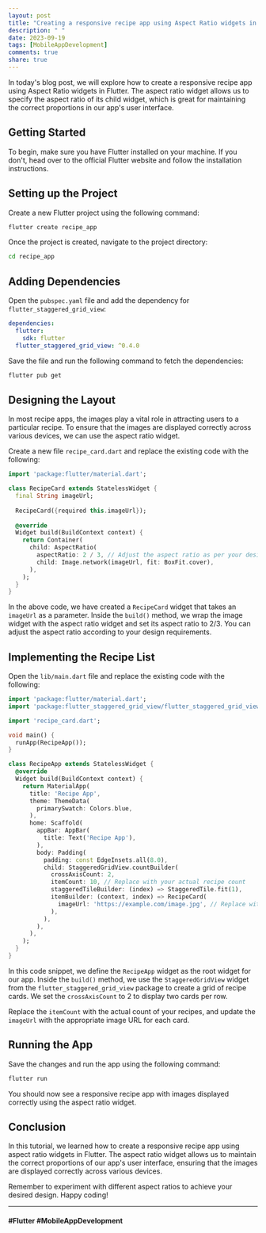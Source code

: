 ```yaml
---
layout: post
title: "Creating a responsive recipe app using Aspect Ratio widgets in Flutter"
description: " "
date: 2023-09-19
tags: [MobileAppDevelopment]
comments: true
share: true
---
```


In today's blog post, we will explore how to create a responsive recipe app using Aspect Ratio widgets in Flutter. The aspect ratio widget allows us to specify the aspect ratio of its child widget, which is great for maintaining the correct proportions in our app's user interface.

## Getting Started

To begin, make sure you have Flutter installed on your machine. If you don't, head over to the official Flutter website and follow the installation instructions.

## Setting up the Project

Create a new Flutter project using the following command:

```bash
flutter create recipe_app
```

Once the project is created, navigate to the project directory:

```bash
cd recipe_app
```

## Adding Dependencies

Open the `pubspec.yaml` file and add the dependency for `flutter_staggered_grid_view`:

```yaml
dependencies:
  flutter:
    sdk: flutter
  flutter_staggered_grid_view: ^0.4.0
```

Save the file and run the following command to fetch the dependencies:

```bash
flutter pub get
```

## Designing the Layout

In most recipe apps, the images play a vital role in attracting users to a particular recipe. To ensure that the images are displayed correctly across various devices, we can use the aspect ratio widget.

Create a new file `recipe_card.dart` and replace the existing code with the following:

```dart
import 'package:flutter/material.dart';

class RecipeCard extends StatelessWidget {
  final String imageUrl;
  
  RecipeCard({required this.imageUrl});
  
  @override
  Widget build(BuildContext context) {
    return Container(
      child: AspectRatio(
        aspectRatio: 2 / 3, // Adjust the aspect ratio as per your design
        child: Image.network(imageUrl, fit: BoxFit.cover),
      ),
    );
  }
}
```

In the above code, we have created a `RecipeCard` widget that takes an `imageUrl` as a parameter. Inside the `build()` method, we wrap the image widget with the aspect ratio widget and set its aspect ratio to 2/3. You can adjust the aspect ratio according to your design requirements.

## Implementing the Recipe List

Open the `lib/main.dart` file and replace the existing code with the following:

```dart
import 'package:flutter/material.dart';
import 'package:flutter_staggered_grid_view/flutter_staggered_grid_view.dart';

import 'recipe_card.dart';

void main() {
  runApp(RecipeApp());
}

class RecipeApp extends StatelessWidget {
  @override
  Widget build(BuildContext context) {
    return MaterialApp(
      title: 'Recipe App',
      theme: ThemeData(
        primarySwatch: Colors.blue,
      ),
      home: Scaffold(
        appBar: AppBar(
          title: Text('Recipe App'),
        ),
        body: Padding(
          padding: const EdgeInsets.all(8.0),
          child: StaggeredGridView.countBuilder(
            crossAxisCount: 2,
            itemCount: 10, // Replace with your actual recipe count
            staggeredTileBuilder: (index) => StaggeredTile.fit(1),
            itemBuilder: (context, index) => RecipeCard(
              imageUrl: 'https://example.com/image.jpg', // Replace with your image URL
            ),
          ),
        ),
      ),
    );
  }
}
```

In this code snippet, we define the `RecipeApp` widget as the root widget for our app. Inside the `build()` method, we use the `StaggeredGridView` widget from the `flutter_staggered_grid_view` package to create a grid of recipe cards. We set the `crossAxisCount` to 2 to display two cards per row.

Replace the `itemCount` with the actual count of your recipes, and update the `imageUrl` with the appropriate image URL for each card.

## Running the App

Save the changes and run the app using the following command:

```bash
flutter run
```

You should now see a responsive recipe app with images displayed correctly using the aspect ratio widget.

## Conclusion

In this tutorial, we learned how to create a responsive recipe app using aspect ratio widgets in Flutter. The aspect ratio widget allows us to maintain the correct proportions of our app's user interface, ensuring that the images are displayed correctly across various devices.

Remember to experiment with different aspect ratios to achieve your desired design. Happy coding!

---

#### #Flutter #MobileAppDevelopment